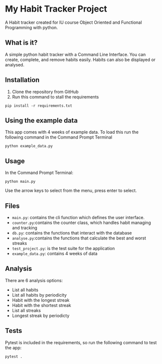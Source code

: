 # My Habit Tracker Project
A Habit tracker created for IU course Object Oriented and Functional Programming with python.



## What is it?
A simple python habit tracker with a Command Line Interface. 
You can create, complete, and remove habits easily. Habits can also be displayed or analysed. 


## Installation
1. Clone the repository from GitHub
2. Run this command to stall the requirements
```shell
pip install -r requirements.txt
```

## Using the example data
This app comes with 4 weeks of example data. To load this run the following command in the Command Prompt Terminal

```shell
python example_data.py
```

## Usage
In the Command Prompt Terminal:
```shell
python main.py
```

Use the arrow keys to select from the menu, press enter to select. 

## Files
- `main.py`: contains the cli function which defines the user interface.
- `counter.py`:contains the counter class, which handles habit managing and tracking
- `db.py`: contains the functions that interact with the database
- `analyse.py`:contains the functions that calculate the best and worst streaks 
- `test_project.py`: is the test suite for the application
- `example_data.py`: contains 4 weeks of data

## Analysis
There are 6 analysis options:
- List all habits
- List all habits by periodicity
- Habit with the longest streak
- Habit with the shortest streak
- List all streaks
- Longest streak by periodicty

## Tests
Pytest is included in the requirements, so run the following command to test the app:
````shell
pytest .
````
